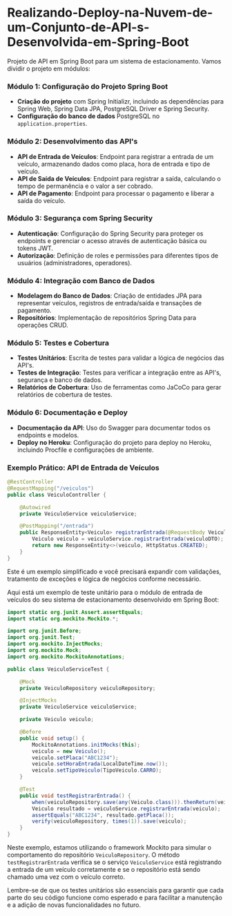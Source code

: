 # Realizando-Deploy-na-Nuvem-de-um-Conjunto-de-API-s-Desenvolvida-em-Spring-Boot

Projeto de API em Spring Boot para um sistema de estacionamento. Vamos dividir o projeto em módulos:

### Módulo 1: Configuração do Projeto Spring Boot
- **Criação do projeto** com Spring Initializr, incluindo as dependências para Spring Web, Spring Data JPA, PostgreSQL Driver e Spring Security.
- **Configuração do banco de dados** PostgreSQL no `application.properties`.

### Módulo 2: Desenvolvimento das API's
- **API de Entrada de Veículos**: Endpoint para registrar a entrada de um veículo, armazenando dados como placa, hora de entrada e tipo de veículo.
- **API de Saída de Veículos**: Endpoint para registrar a saída, calculando o tempo de permanência e o valor a ser cobrado.
- **API de Pagamento**: Endpoint para processar o pagamento e liberar a saída do veículo.

### Módulo 3: Segurança com Spring Security
- **Autenticação**: Configuração do Spring Security para proteger os endpoints e gerenciar o acesso através de autenticação básica ou tokens JWT.
- **Autorização**: Definição de roles e permissões para diferentes tipos de usuários (administradores, operadores).

### Módulo 4: Integração com Banco de Dados
- **Modelagem do Banco de Dados**: Criação de entidades JPA para representar veículos, registros de entrada/saída e transações de pagamento.
- **Repositórios**: Implementação de repositórios Spring Data para operações CRUD.

### Módulo 5: Testes e Cobertura
- **Testes Unitários**: Escrita de testes para validar a lógica de negócios das API's.
- **Testes de Integração**: Testes para verificar a integração entre as API's, segurança e banco de dados.
- **Relatórios de Cobertura**: Uso de ferramentas como JaCoCo para gerar relatórios de cobertura de testes.

### Módulo 6: Documentação e Deploy
- **Documentação da API**: Uso do Swagger para documentar todos os endpoints e modelos.
- **Deploy no Heroku**: Configuração do projeto para deploy no Heroku, incluindo Procfile e configurações de ambiente.

### Exemplo Prático: API de Entrada de Veículos
```java
@RestController
@RequestMapping("/veiculos")
public class VeiculoController {

    @Autowired
    private VeiculoService veiculoService;

    @PostMapping("/entrada")
    public ResponseEntity<Veiculo> registrarEntrada(@RequestBody VeiculoDTO veiculoDTO) {
        Veiculo veiculo = veiculoService.registrarEntrada(veiculoDTO);
        return new ResponseEntity<>(veiculo, HttpStatus.CREATED);
    }
}
```

Este é um exemplo simplificado e você precisará expandir com validações, tratamento de exceções e lógica de negócios conforme necessário. 

Aqui está um exemplo de teste unitário para o módulo de entrada de veículos do seu sistema de estacionamento desenvolvido em Spring Boot:

```java
import static org.junit.Assert.assertEquals;
import static org.mockito.Mockito.*;

import org.junit.Before;
import org.junit.Test;
import org.mockito.InjectMocks;
import org.mockito.Mock;
import org.mockito.MockitoAnnotations;

public class VeiculoServiceTest {

    @Mock
    private VeiculoRepository veiculoRepository;

    @InjectMocks
    private VeiculoService veiculoService;

    private Veiculo veiculo;

    @Before
    public void setup() {
        MockitoAnnotations.initMocks(this);
        veiculo = new Veiculo();
        veiculo.setPlaca("ABC1234");
        veiculo.setHoraEntrada(LocalDateTime.now());
        veiculo.setTipoVeiculo(TipoVeiculo.CARRO);
    }

    @Test
    public void testRegistrarEntrada() {
        when(veiculoRepository.save(any(Veiculo.class))).thenReturn(veiculo);
        Veiculo resultado = veiculoService.registrarEntrada(veiculo);
        assertEquals("ABC1234", resultado.getPlaca());
        verify(veiculoRepository, times(1)).save(veiculo);
    }
}
```

Neste exemplo, estamos utilizando o framework Mockito para simular o comportamento do repositório `VeiculoRepository`. O método `testRegistrarEntrada` verifica se o serviço `VeiculoService` está registrando a entrada de um veículo corretamente e se o repositório está sendo chamado uma vez com o veículo correto.

Lembre-se de que os testes unitários são essenciais para garantir que cada parte do seu código funcione como esperado e para facilitar a manutenção e a adição de novas funcionalidades no futuro.
